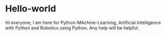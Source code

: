 # Hello-world
Hi everyone, I am here for Python-MAchine-Learning, Artificial Intelligence with Python and Robotics using Python. Any help will be helpful.
